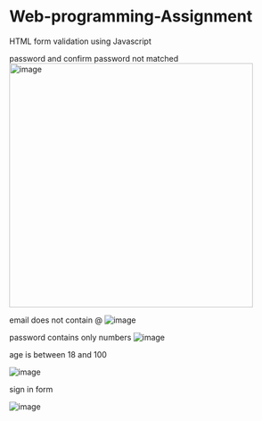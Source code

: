 # Web-programming-Assignment
HTML form validation using Javascript

password and confirm password not matched
<img width="437" alt="image" src="https://github.com/muhammad-ammar77/Web-programming-Assignment/assets/135406488/0de9f82f-b33d-4999-a53c-f96e286686cf">

email does not contain @ 
![image](https://github.com/muhammad-ammar77/Web-programming-Assignment/assets/135406488/08d731bb-7e08-48a8-be62-00620498246a)

password contains only numbers
![image](https://github.com/muhammad-ammar77/Web-programming-Assignment/assets/135406488/a38fe033-071f-4795-8466-76902eb2ec79)

age is between 18 and 100

![image](https://github.com/muhammad-ammar77/Web-programming-Assignment/assets/135406488/db580236-f3d5-4c37-ae8e-c74e668f7b0d)


sign in form 

![image](https://github.com/muhammad-ammar77/Web-programming-Assignment/assets/135406488/3228962b-f6f2-40a1-850c-44d7e74b90c9)
